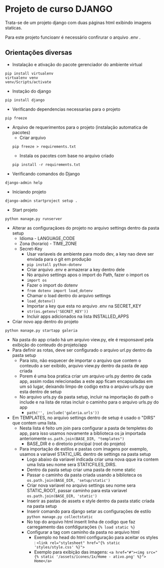 # Projeto de curso DJANGO
Trata-se de um projeto django com duas páginas html exibindo imagens staticas.

Para este projeto funcioanr é necessário confirurar o arquivo .env .

## Orientações diversas
- Instalação e ativação do pacote gerenciador do ambiente virtual
```
pip install virtualenv
virtualenv venv
venv/Scripts/activate
```
- Instação do django
```
pip install django
```
- Verificando dependencias necessarias para o projeto
```
pip freeze
```
- Arquivo de requerimentos para o projeto (instalação automatica de pacotes)
  - Criar arquivo
  ```
  pip freeze > requirements.txt
  ```
  - Instala os pacotes com base no arquivo criado
  ```
  pip install -r requirements.txt
  ```
- Verificando comandos do Django
```
django-admin help
```
- Iniciando projeto
```
django-admin startproject setup .
```
- Start projeto
```
python manage.py runserver
```
- Alterar as configuraçãoes do projeto no arquivo settings dentro da pasta setup
  - Idioma - LANGUAGE_CODE
  - Zona (horario) - TIME_ZONE
  - Secret-Key
    - Usar variaveis de ambiente para modo dev, a key nao deve ser enviada para o git em produção
    - `pip install python-dotenv`
    - Criar arquivo .env e armazerar a key dentro dele
    - No arquivo settings apos o import do Path, fazer o import os
    - `import os`
    - Fazer o import do dotenv
    - `from dotenv import load_dotenv`
    - Chamar o load dentro do arquivo settings
    - `load_dotenv()`
    - Importar a key que esta no arquivo .env na SECRET_KEY
    - `str(os.getenv('SECRET_KEY'))`
    - Incluir apps adicionados na lista INSTALLED_APPS
- Criar novo app dentro do projeto
```
python manage.py startapp galeria
```
- Na pasta do app criado há um arquivo view.py, ele é responsavel pela exibição do conteudo do projeto/app
- Para definir as rotas, deve ser configurado o arquivo url.py dentro da pasta setup
  - Para isto, não esquecer de importar o arquivo que contem o conteudo a ser exibido, arquivo view.py dentro da pasta de app criada
  - Porem é uma boa pratica criar um arquivo urls.py dentro de cada app, assim rodas relecionadas a este app ficam encapsuladas em um só lugar, deixando limpo de codigo extra o arquivo urls.py que esta dentro de setup
  - No arquivo urls.py da pasta setup, incluir na importação do path o include e na lista de rotas incluir o caminho para o arquivo urls.py do app
    - ```path('', include('galeria.urls'))```
- Em TEMPLATES, no arquivo settings dentro de setup é usado o "DIRS" que contem uma lista.
  -  Nesta lista é feito um join para configurar a pasta de templetes do app, para isso usamos novamente a biblioteca os ja importada anteriomente ```os.path.join(BASE_DIR, "templates")```
     -  BASE_DIR é o diretorio principal (root do projeto)
  -  Para importação de estilos e pastas com imagens por exemplo, usamos a variavel STATIC_URL dentro de settings na pasta setup
     -  Logo abaixo da variavel indicada criar uma nova qque ira contem uma lista seu nome sera STATICFILES_DIRS.
     -  Dentro da pasta setup criar uma pasta de nome static
     -  Passar o caminho da pasta criada usando a biblioteca os `os.path.join(BASE_DIR, 'setup/static')`
     -  Criar nova variavel no arquivo settings seu nome sera STATIC_ROOT, passar caminho para esta variavel `os.path.join(BASE_DIR, 'static')`
     -  Inserir as pastas de assets e style dentro da pasta static criada na pasta setup
     -  Inserir comando para django setar as configurações de estilo ```python manage.py collectstatic```
     -  No top do arquivo html inserit linha de codigo que faz carregamento das confdigurações ```{% load static %}```
     -  Configurar a tag com caminho da pasta no arquivo html
        -  Exemplo no head do html configuração para aceitar os styles : `<link rel="stylesheet" href="{% static 'styles/style.css' %}">`
        -  Exemplo para exibição das imagens: `<a href="#"><img src="{% static '/assets/ícones/1x/Home - ativo.png' %}"> Home</a>`